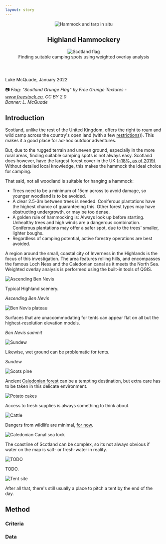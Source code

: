 ```yaml
---
layout: story
---
```

<!-- Header -->
<section class="align-center">
<header markdown="1">

![Hammock and tarp in situ](assets/hammock-llanos-mcquade-head.jpg)

# Highland Hammockery
![Scotland flag](assets/scotland-grunge.jpg)  
Finding suitable camping spots using weighted overlay analysis

</header>
<div class="content" markdown="1">

Luke McQuade, January 2022

📷 *Flag: "Scotland Grunge Flag" by Free Grunge Textures - www.freestock.ca, CC BY 2.0*  
*Banner: L. McQuade*

</div>
</section>

<!-- Introduction -->
<section class="wrapper style1 center">
<div class="inner" markdown="1" style="padding-bottom: 0px">

## Introduction
Scotland, unlike the rest of the United Kingdom, offers the right to roam and wild camp across the country's open land (with a few [restrictions][R2R])). This makes it a good place for ad-hoc outdoor adventures.  

But, due to the rugged terrain and uneven ground, especially in the more rural areas, finding suitable camping spots is not always easy. Scotland does however, have the largest forest cover in the UK ([~18%, as of 2019][ForStrat]). Without detailed local knowledge, this makes the hammock the ideal choice for camping.

That said, not all woodland is suitable for hanging a hammock:
* Trees need to be a minimum of 15cm across to avoid damage, so younger woodland is to be avoided.
* A clear 2.5-3m between trees is needed. Coniferous plantations have the highest chance of guaranteeing this. Other forest types may have obstructing undergrowth, or may be too dense.
* A golden rule of hammocking is: Always look up before starting. Unhealthy trees and high winds are a dangerous combination. Coniferous plantations may offer a safer spot, due to the trees' smaller, lighter boughs. 
* Regardless of camping potential, active forestry operations are best avoided.

A region around the small, coastal city of Inverness in the Highlands is the focus of this investigation. The area features rolling hills, and encompasses the famous Loch Ness and the Caledonian canal as it meets the North Sea. Weighted overlay analysis is performed using the built-in tools of QGIS.  

</div>

<div class="inner" style="padding-top: 0px; padding-bottom: 0px;">
<div class="items style1 medium center">
<section markdown="1">

![Ascending Ben Nevis](assets/bn-asc-mcquade-sm.jpg)

Typical Highland scenery.

*Ascending Ben Nevis*

</section>
<section>
<div class="inner" markdown="1">

![Ben Nevis plateau](assets/bn-top-mcquade-sm.jpg)

Surfaces that are unaccommodating for tents can appear flat on all but the highest-resolution elevation models.

*Ben Nevis summit*

</div>
</section>
<section>
<div class="inner" markdown="1">

![Sundew](assets/sundew-mcquade-sm.jpg)

Likewise, wet ground can be problematic for tents.

*Sundew*

</div>
</section>
<section>
<div class="inner" markdown="1">

![Scots pine](assets/pine-mcquade-sm.jpg)

Ancient [Caledonian forest][CalFor] can be a tempting destination, but extra care has to be taken in this delicate environment.

</div>
</section>
<section>
<div class="inner" markdown="1">

![Potato cakes](assets/brekky-mcquade-sm.jpg)

Access to fresh supplies is always something to think about.  

</div>
</section>
<section>
<div class="inner" markdown="1">

![Cattle](assets/hc-mcquade-sm.jpg)

Dangers from wildlife are minimal, [for now][Rewilding].  

</div>
</section>
<section>
<div class="inner" markdown="1">

![Caledonian Canal sea lock](assets/sealock-mcquade-sm.jpg)

The coastline of Scotland can be complex, so its not always obvious if water on the map is salt- or fresh-water in reality.  

</div>
</section>
<section>
<div class="inner" markdown="1">

![TODO](assets/scotland-grunge.jpg)

TODO.  

</div>
</section>
<section>
<div class="inner" markdown="1">

![Tent site](assets/tent-mcquade-sm.jpg)

After all that, there's still usually a place to pitch a tent by the end of the day.  

</div>
</section>
</div>
</div>
</section>

<section class="wrapper style1">
<div class="inner" markdown="1">

## Method



### Criteria

### Data

</div>
</section>



[R2R]: https://www.heraldscotland.com/news/19459239.right-roam-work-scotland-differ-england/
[ForStrat]: https://www.gov.scot/publications/scotlands-forestry-strategy-20192029/pages/4/
[CalFor]: https://www.wildlifetrusts.org/habitats/woodland/caledonian-forest
[Rewilding]: https://www.theguardian.com/environment/2021/sep/24/reintroducing-wolves-to-uk-could-hit-rewilding-support-expert-says